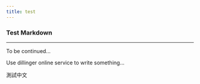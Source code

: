 ```yaml
---
title: test
---
```


### Test Markdown
-------
To be continued...

Use dillinger online service to write something...

測試中文

